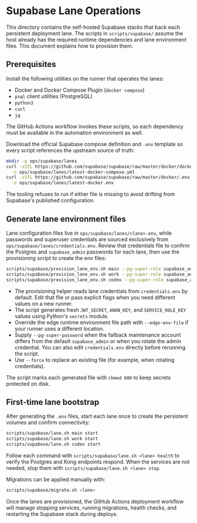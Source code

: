 # Supabase Lane Operations

This directory contains the self-hosted Supabase stacks that back each persistent deployment lane. The scripts in `scripts/supabase/` assume the host already has the required runtime dependencies and lane environment files. This document explains how to provision them.

## Prerequisites

Install the following utilities on the runner that operates the lanes:

- Docker and Docker Compose Plugin (`docker compose`)
- `psql` client utilities (PostgreSQL)
- `python3`
- `curl`
- `jq`

The GitHub Actions workflow invokes these scripts, so each dependency must be available in the automation environment as well.

Download the official Supabase compose definition and `.env` template so every script references the upstream source of truth:

```bash
mkdir -p ops/supabase/lanes
curl -sSfL https://github.com/supabase/supabase/raw/master/docker/docker-compose.yml \
  -o ops/supabase/lanes/latest-docker-compose.yml
curl -sSfL https://github.com/supabase/supabase/raw/master/docker/.env \
  -o ops/supabase/lanes/latest-docker.env
```

The tooling refuses to run if either file is missing to avoid drifting from Supabase's published configuration.

## Generate lane environment files

Lane configuration files live in `ops/supabase/lanes/<lane>.env`, while passwords and superuser credentials are sourced exclusively from `ops/supabase/lanes/credentials.env`. Review that credentials file to confirm the Postgres and `supabase_admin` passwords for each lane, then use the provisioning script to create the env files:

```bash
scripts/supabase/provision_lane_env.sh main --pg-super-role supabase_admin
scripts/supabase/provision_lane_env.sh work --pg-super-role supabase_admin
scripts/supabase/provision_lane_env.sh codex --pg-super-role supabase_admin
```

- The provisioning helper reads lane credentials from `credentials.env` by default. Edit that file or pass explicit flags when you need different values on a new runner.
- The script generates fresh `JWT_SECRET`, `ANON_KEY`, and `SERVICE_ROLE_KEY` values using Python's `secrets` module.
- Override the edge runtime environment file path with `--edge-env-file` if your runner uses a different location.
- Supply `--pg-super-password` when the fallback maintenance account differs from the default `supabase_admin` or when you rotate the admin credential. You can also edit `credentials.env` directly before rerunning the script.
- Use `--force` to replace an existing file (for example, when rotating credentials).

The script marks each generated file with `chmod 600` to keep secrets protected on disk.

## First-time lane bootstrap

After generating the `.env` files, start each lane once to create the persistent volumes and confirm connectivity:

```bash
scripts/supabase/lane.sh main start
scripts/supabase/lane.sh work start
scripts/supabase/lane.sh codex start
```

Follow each command with `scripts/supabase/lane.sh <lane> health` to verify the Postgres and Kong endpoints respond. When the services are not needed, stop them with `scripts/supabase/lane.sh <lane> stop`.

Migrations can be applied manually with:

```bash
scripts/supabase/migrate.sh <lane>
```

Once the lanes are provisioned, the GitHub Actions deployment workflow will manage stopping services, running migrations, health checks, and restarting the Supabase stack during deploys.
